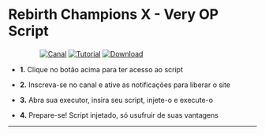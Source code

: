 # Rebirth Champions X - Very OP Script

ㅤㅤㅤㅤㅤ[![Canal](https://img.shields.io/badge/Meu_Canal-0096FF?style=for-the-badge&logo=youtube&logoColor=white)](https://www.youtube.com/channel/UCs9XEr23rhFegHb7l4JIDNA?sub_confirmation=1_blank)
[![Tutorial](https://img.shields.io/badge/TUTORIAL-0096FF?style=for-the-badge&logo=youtube&logoColor=white)](https://www.youtube.com/watch?v=vPru0YkVkPo_blank)
[![Download](https://img.shields.io/badge/SCRIPT-0096FF?style=for-the-badge&logo=pastebin&logoColor=white)](https://mboost.me/a/9c2)

- **1.** Clique no botão acima para ter acesso ao script

- **2.** Inscreva-se no canal e ative as notificações para liberar o site

- **3.** Abra sua executor, insira seu  script, injete-o e execute-o

- **4.** Prepare-se! Script injetado, só usufruir de suas vantagens
___
